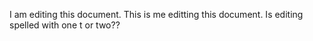 I am editing this document. This is me editting this document. Is editing spelled with one t or two??
